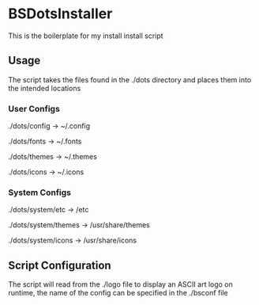 # BSDotsInstaller
This is the boilerplate for my install install script

## Usage
The script takes the files found in the ./dots directory and places them into the intended locations

### User Configs
./dots/config -> ~/.config

./dots/fonts -> ~/.fonts

./dots/themes -> ~/.themes

./dots/icons -> ~/.icons

### System Configs
./dots/system/etc -> /etc

./dots/system/themes -> /usr/share/themes

./dots/system/icons -> /usr/share/icons

## Script Configuration
The script will read from the ./logo file to display an ASCII art logo on runtime, the name of the config can be specified in the ./bsconf file